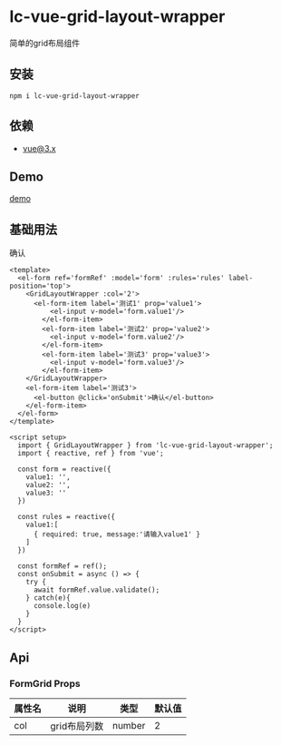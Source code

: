 # lc-vue-grid-layout-wrapper

简单的grid布局组件

## 安装

```
npm i lc-vue-grid-layout-wrapper
```

## 依赖

- vue@3.x

## Demo

[demo](https://unpkg.com/lc-vue-grid-layout-wrapper/docs/.vitepress/dist/index.html) 


## 基础用法

<el-form ref='formRef' :model='form' :rules='rules' label-position='top'>
  <GridLayoutWrapper :col='2'>
     <el-form-item label='测试1' prop='value1'>
        <el-input v-model='form.value1'/>
      </el-form-item>
      <el-form-item label='测试2' prop='value2'>
        <el-input v-model='form.value2'/>
      </el-form-item>
      <el-form-item label='测试3' prop='value3'>
        <el-input v-model='form.value3'/>
      </el-form-item>
  </GridLayoutWrapper>
  <el-form-item label='测试3'>
    <el-button @click='onSubmit'>确认</el-button>
  </el-form-item>
</el-form>

<script setup>
  import { GridLayoutWrapper } from 'lc-vue-grid-layout-wrapper';
  import { reactive, ref } from 'vue';

  const form = reactive({
    value1: '',
    value2: '', 
    value3: ''
  })

  const rules = reactive({
    value1:[
      { required: true, message:'请输入value1' }
    ]
  })

  const formRef = ref();
  const onSubmit = async () => {
    try {
      await formRef.value.validate();
    } catch(e){
      console.log(e)
    }
  }
</script>


```vue
<template>
  <el-form ref='formRef' :model='form' :rules='rules' label-position='top'>
    <GridLayoutWrapper :col='2'>
      <el-form-item label='测试1' prop='value1'>
          <el-input v-model='form.value1'/>
        </el-form-item>
        <el-form-item label='测试2' prop='value2'>
          <el-input v-model='form.value2'/>
        </el-form-item>
        <el-form-item label='测试3' prop='value3'>
          <el-input v-model='form.value3'/>
        </el-form-item>
    </GridLayoutWrapper>
    <el-form-item label='测试3'>
      <el-button @click='onSubmit'>确认</el-button>
    </el-form-item>
  </el-form>
</template>

<script setup>
  import { GridLayoutWrapper } from 'lc-vue-grid-layout-wrapper';
  import { reactive, ref } from 'vue';

  const form = reactive({
    value1: '',
    value2: '', 
    value3: ''
  })

  const rules = reactive({
    value1:[
      { required: true, message:'请输入value1' }
    ]
  })

  const formRef = ref();
  const onSubmit = async () => {
    try {
      await formRef.value.validate();
    } catch(e){
      console.log(e)
    }
  }
</script>
```

## Api

### FormGrid Props

| 属性名 | 说明 | 类型 | 默认值 |
| ---- | ---- | ---- | ---- |
| col | grid布局列数 | number | 2 |
